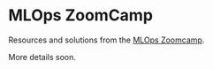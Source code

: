 # MLOps ZoomCamp

Resources and solutions from the [MLOps Zoomcamp](https://github.com/DataTalksClub/mlops-zoomcamp).

More details soon.
